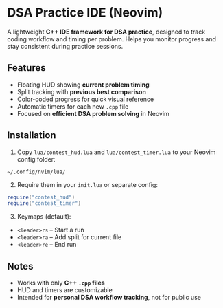 
# DSA Practice IDE (Neovim)

A lightweight **C++ IDE framework for DSA practice**, designed to track coding workflow and timing per problem. Helps you monitor progress and stay consistent during practice sessions.

## Features

* Floating HUD showing **current problem timing**
* Split tracking with **previous best comparison**
* Color-coded progress for quick visual reference
* Automatic timers for each new `.cpp` file
* Focused on **efficient DSA problem solving** in Neovim

## Installation

1. Copy `lua/contest_hud.lua` and `lua/contest_timer.lua` to your Neovim config folder:

```text
~/.config/nvim/lua/
```

2. Require them in your `init.lua` or separate config:

```lua
require("contest_hud")
require("contest_timer")
```

3. Keymaps (default):

* `<leader>rs` – Start a run
* `<leader>ra` – Add split for current file
* `<leader>re` – End run

## Notes

* Works with only **C++ `.cpp` files**
* HUD and timers are customizable
* Intended for **personal DSA workflow tracking**, not for public use


